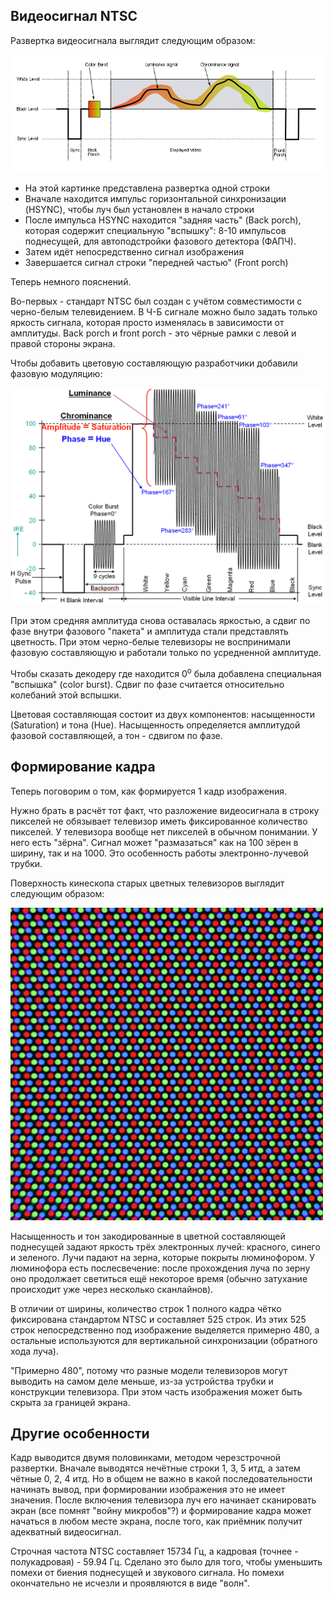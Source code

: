 ## Видеосигнал NTSC

Развертка видеосигнала выглядит следующим образом:

![ntsc](/BreakingNESWiki/imgstore/ntsc.png)

- На этой картинке представлена развертка одной строки
- Вначале находится импульс горизонтальной синхронизации (HSYNC), чтобы луч был установлен в начало строки
- После импульса HSYNC находится "задняя часть" (Back porch), которая содержит специальную "вспышку": 8-10 импульсов поднесущей, для автоподстройки фазового детектора (ФАПЧ). 
- Затем идёт непосредственно сигнал изображения
- Завершается сигнал строки "передней частью" (Front porch)

Теперь немного пояснений.

Во-первых - стандарт NTSC был создан с учётом совместимости с черно-белым телевидением. В Ч-Б сигнале можно было задать только яркость сигнала, которая просто изменялась в зависимости от амплитуды. Back porch и front porch - это чёрные рамки с левой и правой стороны экрана.

Чтобы добавить цветовую составляющую разработчики добавили фазовую модуляцию:

<img src="/BreakingNESWiki/imgstore/ntsc_color.gif" width="700px">

При этом средняя амплитуда снова оставалась яркостью, а сдвиг по фазе внутри фазового "пакета" и амплитуда стали представлять цветность. При этом черно-белые телевизоры не воспринимали фазовую составляющую и работали только по усредненной амплитуде.

Чтобы сказать декодеру где находится 0<sup>o</sup> была добавлена специальная "вспышка" (color burst). Сдвиг по фазе считается относительно колебаний этой вспышки.

Цветовая составляющая состоит из двух компонентов: насыщенности (Saturation) и тона (Hue). Насыщенность определяется амплитудой фазовой составляющей, а тон - сдвигом по фазе.

## Формирование кадра

Теперь поговорим о том, как формируется 1 кадр изображения.

Нужно брать в расчёт тот факт, что разложение видеосигнала в строку пикселей не обязывает телевизор иметь фиксированное количество пикселей. У телевизора вообще нет пикселей в обычном понимании. У него есть "зёрна". Сигнал может "размазаться" как на 100 зёрен в ширину, так и на 1000. Это особенность работы электронно-лучевой трубки.

Поверхность кинескопа старых цветных телевизоров выглядит следующим образом:

<img src="/BreakingNESWiki/imgstore/crt_screen_closeup.jpg" width="500px">

Насыщенность и тон закодированные в цветной составляющей поднесущей задают яркость трёх электронных лучей: красного, синего и зеленого. Лучи падают на зерна, которые покрыты люминофором. У люминофора есть послесвечение: после прохождения луча по зерну оно продолжает светиться ещё некоторое время (обычно затухание происходит уже через несколько сканлайнов).

В отличии от ширины, количество строк 1 полного кадра чётко фиксирована стандартом NTSC и составляет 525 строк. Из этих 525 строк непосредственно под изображение выделяется примерно 480, а остальные используются для вертикальной синхронизации (обратного хода луча).

"Примерно 480", потому что разные модели телевизоров могут выводить на самом деле меньше, из-за устройства трубки и конструкции телевизора. При этом часть изображения может быть скрыта за границей экрана.

## Другие особенности

Кадр выводится двумя половинками, методом черезстрочной развертки. Вначале выводятся нечётные строки 1, 3, 5 итд, а затем чётные 0, 2, 4 итд. Но в общем не важно в какой последовательности начинать вывод, при формировании изображения это не имеет значения. После включения телевизора луч его начинает сканировать экран (все помнят "войну микробов"?) и формирование кадра может начаться в любом месте экрана, после того, как приёмник получит адекватный видеосигнал.

Строчная частота NTSC составляет 15734 Гц, а кадровая (точнее - полукадровая) - 59.94 Гц. Сделано это было для того, чтобы уменьшить помехи от биения поднесущей и звукового сигнала. Но помехи окончательно не исчезли и проявляются в виде "волн".
